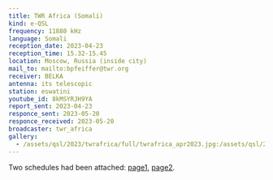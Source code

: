 ```yaml
---
title: TWR Africa (Somali)
kind: e-QSL
frequency: 11880 kHz
language: Somali
reception_date: 2023-04-23
reception_time: 15.32-15.45
location: Moscow, Russia (inside city)
mail_to: mailto:bpfeiffer@twr.org
receiver: BELKA
antenna: its telescopic
station: eswatini
youtube_id: 8kMSYRJH9YA
report_sent: 2023-04-23
responce_sent: 2023-05-20
responce_received: 2023-05-20
broadcaster: twr_africa
gallery:
  - /assets/qsl/2023/twrafrica/full/twrafrica_apr2023.jpg:/assets/qsl/2023/twrafrica/small/twrafrica_apr2023.jpg
---
```


Two schedules had been attached: <a href="/assets/qsl/2023/twrafrica/A23_TWRAFR_SCHEDULE1.xlsx">page1</a>, <a href="/assets/qsl/2023/twrafrica/A23_TWRAFR_SCHEDULE2.xlsx">page2</a>.  
